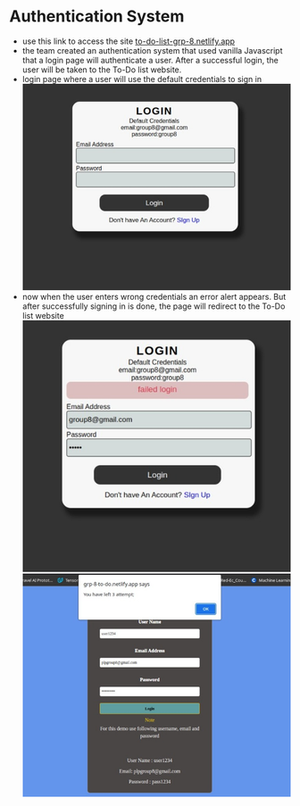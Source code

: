 # Authentication System
- use this link to access the site [to-do-list-grp-8.netlify.app](https://to-do-list-grp-8.netlify.app/)
- the team created an authentication system that used vanilla Javascript that a login page will authenticate a user. After a successful login, the user will be taken to the To-Do list website.
- login page where a user will use the default credentials to sign in
![](https://github.com/SoftCysec/PLP--Web_Tech--Hackathon--Group-8/blob/main/Web_challenge_2/image1.jpeg?raw=true)
- now when the user enters wrong credentials an error alert appears. But after successfully signing in is done, the page will redirect to the To-Do list website <br>
![](https://github.com/SoftCysec/PLP--Web_Tech--Hackathon--Group-8/blob/main/Web_challenge_2/image2.jpeg?raw=true)
![](https://github.com/SoftCysec/PLP--Web_Tech--Hackathon--Group-8/blob/main/Web_challenge_2/image3.jpeg?raw=true)
